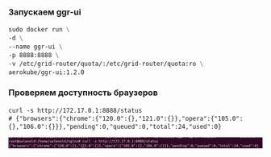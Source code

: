 ### Запускаем ggr-ui

```dockerfile
sudo docker run \
-d \
--name ggr-ui \
-p 8888:8888 \
-v /etc/grid-router/quota/:/etc/grid-router/quota:ro \
aerokube/ggr-ui:1.2.0
```

### Проверяем доступность браузеров
```shell
curl -s http://172.17.0.1:8888/status
# {"browsers":{"chrome":{"120.0":{},"121.0":{}},"opera":{"105.0":{},"106.0":{}}},"pending":0,"queued":0,"total":24,"used":0}
```

![curl-test.png](..%2Fimg%2Fcurl-test.png)